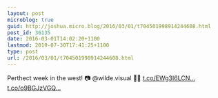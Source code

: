 ```yaml
---
layout: post
microblog: true
guid: http://joshua.micro.blog/2016/03/01/t704501998914244608.html
post_id: 36135
date: 2016-03-01T14:02:20+1100
lastmod: 2019-07-30T17:41:25+1100
type: post
url: /2016/03/01/t704501998914244608.html
---
```

Perthect week in the west! 📷 @wilde.visual 🤘🏼 [t.co/EWg3I6LCN...](https://t.co/EWg3I6LCNq) [t.co/o9BGJzVGQ...](https://t.co/o9BGJzVGQR)
